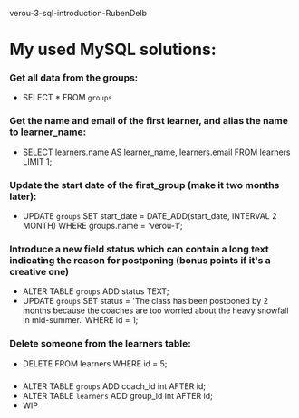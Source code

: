 verou-3-sql-introduction-RubenDelb

# My used MySQL solutions:

### Get all data from the groups:
- SELECT * FROM `groups`

### Get the name and email of the first learner, and alias the name to learner_name:
- SELECT learners.name AS learner_name, learners.email FROM learners LIMIT 1;

### Update the start date of the first_group (make it two months later):
- UPDATE `groups` 
SET 
    start_date = DATE_ADD(start_date, INTERVAL 2 MONTH)
WHERE
    groups.name = 'verou-1';

### Introduce a new field status which can contain a long text indicating the reason for postponing (bonus points if it's a creative one)
- ALTER TABLE `groups` ADD status TEXT;
- UPDATE `groups` SET status = 'The class has been postponed by 2 months because the coaches are too worried about the heavy snowfall in mid-summer.' WHERE id = 1;

### Delete someone from the learners table:
- DELETE FROM learners WHERE id = 5;

### 
- ALTER TABLE `groups` ADD coach_id int AFTER id;
- ALTER TABLE `learners` ADD group_id int AFTER id;
- WIP